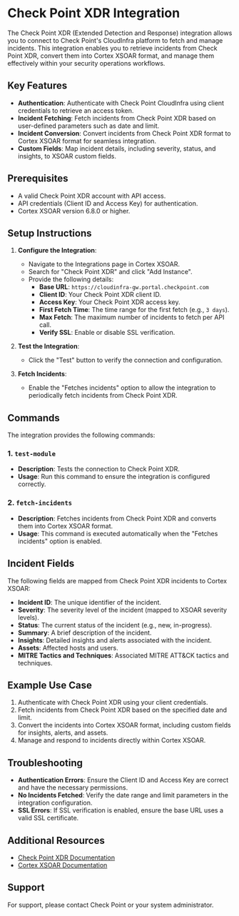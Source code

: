 # Check Point XDR Integration

The Check Point XDR (Extended Detection and Response) integration allows you to connect to Check Point's CloudInfra platform to fetch and manage incidents. This integration enables you to retrieve incidents from Check Point XDR, convert them into Cortex XSOAR format, and manage them effectively within your security operations workflows.

## Key Features

- **Authentication**: Authenticate with Check Point CloudInfra using client credentials to retrieve an access token.
- **Incident Fetching**: Fetch incidents from Check Point XDR based on user-defined parameters such as date and limit.
- **Incident Conversion**: Convert incidents from Check Point XDR format to Cortex XSOAR format for seamless integration.
- **Custom Fields**: Map incident details, including severity, status, and insights, to XSOAR custom fields.

## Prerequisites

- A valid Check Point XDR account with API access.
- API credentials (Client ID and Access Key) for authentication.
- Cortex XSOAR version 6.8.0 or higher.

## Setup Instructions

1. **Configure the Integration**:
   - Navigate to the Integrations page in Cortex XSOAR.
   - Search for "Check Point XDR" and click "Add Instance".
   - Provide the following details:
     - **Base URL**: `https://cloudinfra-gw.portal.checkpoint.com`
     - **Client ID**: Your Check Point XDR client ID.
     - **Access Key**: Your Check Point XDR access key.
     - **First Fetch Time**: The time range for the first fetch (e.g., `3 days`).
     - **Max Fetch**: The maximum number of incidents to fetch per API call.
     - **Verify SSL**: Enable or disable SSL verification.

2. **Test the Integration**:
   - Click the "Test" button to verify the connection and configuration.

3. **Fetch Incidents**:
   - Enable the "Fetches incidents" option to allow the integration to periodically fetch incidents from Check Point XDR.

## Commands

The integration provides the following commands:

### 1. `test-module`
- **Description**: Tests the connection to Check Point XDR.
- **Usage**: Run this command to ensure the integration is configured correctly.

### 2. `fetch-incidents`
- **Description**: Fetches incidents from Check Point XDR and converts them into Cortex XSOAR format.
- **Usage**: This command is executed automatically when the "Fetches incidents" option is enabled.

## Incident Fields

The following fields are mapped from Check Point XDR incidents to Cortex XSOAR:

- **Incident ID**: The unique identifier of the incident.
- **Severity**: The severity level of the incident (mapped to XSOAR severity levels).
- **Status**: The current status of the incident (e.g., new, in-progress).
- **Summary**: A brief description of the incident.
- **Insights**: Detailed insights and alerts associated with the incident.
- **Assets**: Affected hosts and users.
- **MITRE Tactics and Techniques**: Associated MITRE ATT&CK tactics and techniques.

## Example Use Case

1. Authenticate with Check Point XDR using your client credentials.
2. Fetch incidents from Check Point XDR based on the specified date and limit.
3. Convert the incidents into Cortex XSOAR format, including custom fields for insights, alerts, and assets.
4. Manage and respond to incidents directly within Cortex XSOAR.

## Troubleshooting

- **Authentication Errors**: Ensure the Client ID and Access Key are correct and have the necessary permissions.
- **No Incidents Fetched**: Verify the date range and limit parameters in the integration configuration.
- **SSL Errors**: If SSL verification is enabled, ensure the base URL uses a valid SSL certificate.

## Additional Resources

- [Check Point XDR Documentation](https://www.checkpoint.com/products/extended-detection-response-xdr/)
- [Cortex XSOAR Documentation](https://docs.paloaltonetworks.com/cortex/cortex-xsoar)

## Support

For support, please contact Check Point or your system administrator.